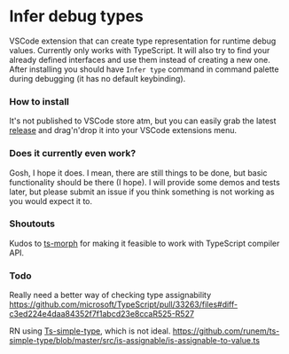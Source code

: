 # Infer debug types

VSCode extension that can create type representation for runtime debug values.
Currently only works with TypeScript.
It will also try to find your already defined interfaces and use them instead of creating a new one.
After installing you should have `Infer type` command in command palette during debugging (it has no default keybinding).

### How to install

It's not published to VSCode store atm, but you can easily grab the latest [release](https://github.com/Heniker/vscode-infer-debug-types/releases) and drag'n'drop it into your VSCode extensions menu.

### Does it currently even work?

Gosh, I hope it does. I mean, there are still things to be done, but basic functionality should be there (I hope). I will provide some demos and tests later, but please submit an issue if you think something is not working as you would expect it to.

### Shoutouts

Kudos to [ts-morph](https://github.com/dsherret/ts-morph) for making it feasible to work with TypeScript compiler API.

### Todo

Really need a better way of checking type assignability
https://github.com/microsoft/TypeScript/pull/33263/files#diff-c3ed224e4daa84352f7f1abcd23e8ccaR525-R527

RN using [Ts-simple-type](https://github.com/runem/ts-simple-type), which is not ideal.
https://github.com/runem/ts-simple-type/blob/master/src/is-assignable/is-assignable-to-value.ts
